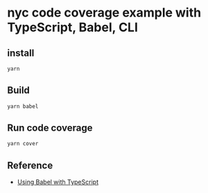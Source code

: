 # nyc code coverage example with TypeScript, Babel, CLI

## install

```sh
yarn
```

## Build

```sh
yarn babel
```

## Run code coverage

```sh
yarn cover
```

## Reference
* [Using Babel with TypeScript](https://learntypescript.dev/12/l2-babel)
